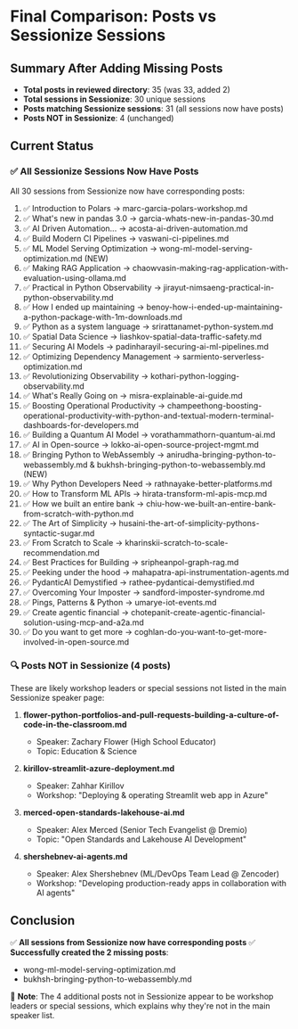 # Final Comparison: Posts vs Sessionize Sessions

## Summary After Adding Missing Posts
- **Total posts in reviewed directory**: 35 (was 33, added 2)
- **Total sessions in Sessionize**: 30 unique sessions
- **Posts matching Sessionize sessions**: 31 (all sessions now have posts)
- **Posts NOT in Sessionize**: 4 (unchanged)

## Current Status

### ✅ All Sessionize Sessions Now Have Posts

All 30 sessions from Sessionize now have corresponding posts:

1. ✅ Introduction to Polars → marc-garcia-polars-workshop.md
2. ✅ What's new in pandas 3.0 → garcia-whats-new-in-pandas-30.md
3. ✅ AI Driven Automation... → acosta-ai-driven-automation.md
4. ✅ Build Modern CI Pipelines → vaswani-ci-pipelines.md
5. ✅ ML Model Serving Optimization → wong-ml-model-serving-optimization.md (NEW)
6. ✅ Making RAG Application → chaowvasin-making-rag-application-with-evaluation-using-ollama.md
7. ✅ Practical in Python Observability → jirayut-nimsaeng-practical-in-python-observability.md
8. ✅ How I ended up maintaining → benoy-how-i-ended-up-maintaining-a-python-package-with-1m-downloads.md
9. ✅ Python as a system language → srirattanamet-python-system.md
10. ✅ Spatial Data Science → liashkov-spatial-data-traffic-safety.md
11. ✅ Securing AI Models → padinharayil-securing-ai-ml-pipelines.md
12. ✅ Optimizing Dependency Management → sarmiento-serverless-optimization.md
13. ✅ Revolutionizing Observability → kothari-python-logging-observability.md
14. ✅ What's Really Going on → misra-explainable-ai-guide.md
15. ✅ Boosting Operational Productivity → champeethong-boosting-operational-productivity-with-python-and-textual-modern-terminal-dashboards-for-developers.md
16. ✅ Building a Quantum AI Model → vorathammathorn-quantum-ai.md
17. ✅ AI in Open-source → lokko-ai-open-source-project-mgmt.md
18. ✅ Bringing Python to WebAssembly → anirudha-bringing-python-to-webassembly.md & bukhsh-bringing-python-to-webassembly.md (NEW)
19. ✅ Why Python Developers Need → rathnayake-better-platforms.md
20. ✅ How to Transform ML APIs → hirata-transform-ml-apis-mcp.md
21. ✅ How we built an entire bank → chiu-how-we-built-an-entire-bank-from-scratch-with-python.md
22. ✅ The Art of Simplicity → husaini-the-art-of-simplicity-pythons-syntactic-sugar.md
23. ✅ From Scratch to Scale → kharinskii-scratch-to-scale-recommendation.md
24. ✅ Best Practices for Building → sripheanpol-graph-rag.md
25. ✅ Peeking under the hood → mahapatra-api-instrumentation-agents.md
26. ✅ PydanticAI Demystified → rathee-pydanticai-demystified.md
27. ✅ Overcoming Your Imposter → sandford-imposter-syndrome.md
28. ✅ Pings, Patterns & Python → umarye-iot-events.md
29. ✅ Create agentic financial → chotepanit-create-agentic-financial-solution-using-mcp-and-a2a.md
30. ✅ Do you want to get more → coghlan-do-you-want-to-get-more-involved-in-open-source.md

### 🔍 Posts NOT in Sessionize (4 posts)

These are likely workshop leaders or special sessions not listed in the main Sessionize speaker page:

1. **flower-python-portfolios-and-pull-requests-building-a-culture-of-code-in-the-classroom.md**
   - Speaker: Zachary Flower (High School Educator)
   - Topic: Education & Science

2. **kirillov-streamlit-azure-deployment.md**
   - Speaker: Zahhar Kirillov
   - Workshop: "Deploying & operating Streamlit web app in Azure"

3. **merced-open-standards-lakehouse-ai.md**
   - Speaker: Alex Merced (Senior Tech Evangelist @ Dremio)
   - Topic: "Open Standards and Lakehouse AI Development"

4. **shershebnev-ai-agents.md**
   - Speaker: Alex Shershebnev (ML/DevOps Team Lead @ Zencoder)
   - Workshop: "Developing production-ready apps in collaboration with AI agents"

## Conclusion

✅ **All sessions from Sessionize now have corresponding posts**
✅ **Successfully created the 2 missing posts**:
   - wong-ml-model-serving-optimization.md
   - bukhsh-bringing-python-to-webassembly.md

📝 **Note**: The 4 additional posts not in Sessionize appear to be workshop leaders or special sessions, which explains why they're not in the main speaker list.
